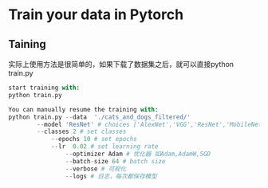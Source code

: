 # Train your data in Pytorch

## Taining

实际上使用方法是很简单的，如果下载了数据集之后，就可以直接python train.py

```python
start training with:
python train.py

You can manually resume the training with:
python train.py --data  './cats_and_dogs_filtered/'
		--model 'ResNet' # choices ['AlexNet','VGG','ResNet','MobileNet','ShuffleNet','DenseNet','MnasNet']
		--classes 2 # set classes 
    		--epochs 10 # set epochs
        	--lr  0.02 # set learning rate
            	--optimizer Adam # 优化器 如Adam,AdamW,SGD
                --batch-size 64 # batch size
                --verbose # 可视化
                --logs # 日志，每次都保存模型
```

